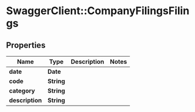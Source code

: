 # SwaggerClient::CompanyFilingsFilings

## Properties
Name | Type | Description | Notes
------------ | ------------- | ------------- | -------------
**date** | **Date** |  | 
**code** | **String** |  | 
**category** | **String** |  | 
**description** | **String** |  | 


